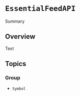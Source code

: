 # ``EssentialFeedAPI``

Summary

## Overview

Text

## Topics

### <!--@START_MENU_TOKEN@-->Group<!--@END_MENU_TOKEN@-->

- ``Symbol``
